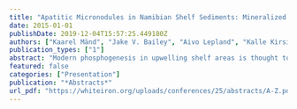 ```yaml
---
title: "Apatitic Micronodules in Namibian Shelf Sediments: Mineralized Microbes or Diagenetic Precipitates?"
date: 2015-01-01
publishDate: 2019-12-04T15:57:25.449180Z
authors: ["Kaarel Mänd", "Jake V. Bailey", "Aivo Lepland", "Kalle Kirsimäe"]
publication_types: ["1"]
abstract: "Modern phosphogenesis in upwelling shelf areas is thought to be strongly influenced by microbial processes. Sulphur bacteria inhabiting modern shelfs act as bacterial “pumps” leading to the increased concentration of phosphate in sediment pore water [1] and the precipitation of the Caphosphate mineral apatite. Apatite precipitation is significantly enhanced in certain environmental conditions, e.g. in the presence of suitable nucleation substrates, such as organic matrices and bacterial ultrastructures [2]. Microstructures of phosphatic grains from modern Namibian shelf sediments were examined using scanning electron microscopy. The grains are mainly composed of massive Ca-phosphate containing some microscale pores in which conspicuous apatitic cylindrical particles were revealed along with framboidal pyrite aggregates. Such particles co-occur with biofilm and measure around 1 μm in length and 0.3 μm in diameter. They possess consistent shapes and sizes and are composed of small nanocrystallites aligned along the long axis. Superficially, they strongly resemble mineralized microbial cells. However, some morphological characteristics are not typical of microbes – many of the particles intersect, usually at angles close to 60 and 45 degrees, which may be the result of recrystallization. However, it is important to note that similar aggregates have been previously described from authigenic calcite and phosphorites [3] as well as in phosphate aggregates produced in laboratory experiments [4] forming at relatively high supersaturation levels. Our findings indicate that precaution must be taken while assessing the microbial origin of authigenic precipitates. Nevertheless, the common association of apatitic particles with organic matrices is consistent with the influence of biological processes on phosphate availability and precipitation."
featured: false
categories: ["Presentation"]
publication: "*Abstracts*"
url_pdf: "https://whiteiron.org/uploads/conferences/25/abstracts/A-Z.pdf"
---
```


